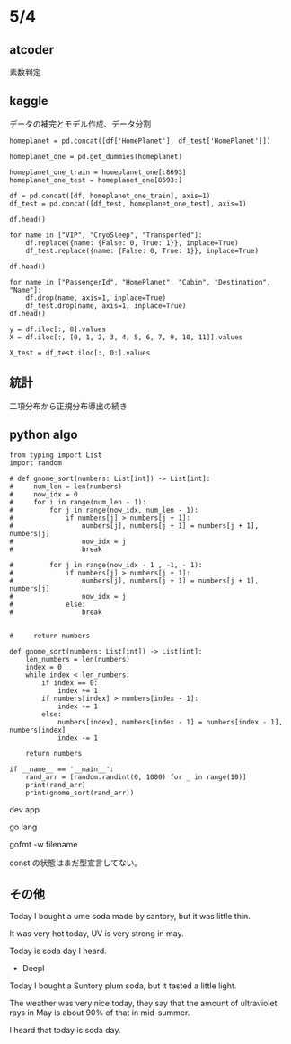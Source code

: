 # 5/4

## atcoder
素数判定

## kaggle

データの補完とモデル作成、データ分割

```
homeplanet = pd.concat([df['HomePlanet'], df_test['HomePlanet']])

homeplanet_one = pd.get_dummies(homeplanet)

homeplanet_one_train = homeplanet_one[:8693]
homeplanet_one_test = homeplanet_one[8693:]

df = pd.concat([df, homeplanet_one_train], axis=1)
df_test = pd.concat([df_test, homeplanet_one_test], axis=1)

df.head()

for name in ["VIP", "CryoSleep", "Transported"]:
    df.replace({name: {False: 0, True: 1}}, inplace=True)
    df_test.replace({name: {False: 0, True: 1}}, inplace=True)

df.head()

for name in ["PassengerId", "HomePlanet", "Cabin", "Destination", "Name"]:
    df.drop(name, axis=1, inplace=True)
    df_test.drop(name, axis=1, inplace=True)
df.head()

y = df.iloc[:, 8].values
X = df.iloc[:, [0, 1, 2, 3, 4, 5, 6, 7, 9, 10, 11]].values

X_test = df_test.iloc[:, 0:].values
```

## 統計

二項分布から正規分布導出の続き

## python algo

```
from typing import List
import random

# def gnome_sort(numbers: List[int]) -> List[int]:
#     num_len = len(numbers)
#     now_idx = 0
#     for i in range(num_len - 1):
#         for j in range(now_idx, num_len - 1):
#             if numbers[j] > numbers[j + 1]:
#                 numbers[j], numbers[j + 1] = numbers[j + 1], numbers[j]
#                 now_idx = j
#                 break

#         for j in range(now_idx - 1 , -1, - 1):
#             if numbers[j] > numbers[j + 1]:
#                 numbers[j], numbers[j + 1] = numbers[j + 1], numbers[j]
#                 now_idx = j
#             else:
#                 break


#     return numbers

def gnome_sort(numbers: List[int]) -> List[int]:
    len_numbers = len(numbers)
    index = 0
    while index < len_numbers:
        if index == 0:
            index += 1
        if numbers[index] > numbers[index - 1]:
            index += 1
        else:
            numbers[index], numbers[index - 1] = numbers[index - 1], numbers[index]
            index -= 1

    return numbers

if __name__ == '__main__':
    rand_arr = [random.randint(0, 1000) for _ in range(10)]
    print(rand_arr)
    print(gnome_sort(rand_arr))

```

dev app

go lang

gofmt -w filename

const の状態はまだ型宣言してない。

## その他

Today I bought a ume soda made by santory, but it was little thin.

It was very hot today, UV is very strong in may.

Today is soda day I heard.


- Deepl

Today I bought a Suntory plum soda, but it tasted a little light.

The weather was very nice today, they say that the amount of ultraviolet rays in May is about 90% of that in mid-summer.

I heard that today is soda day.
